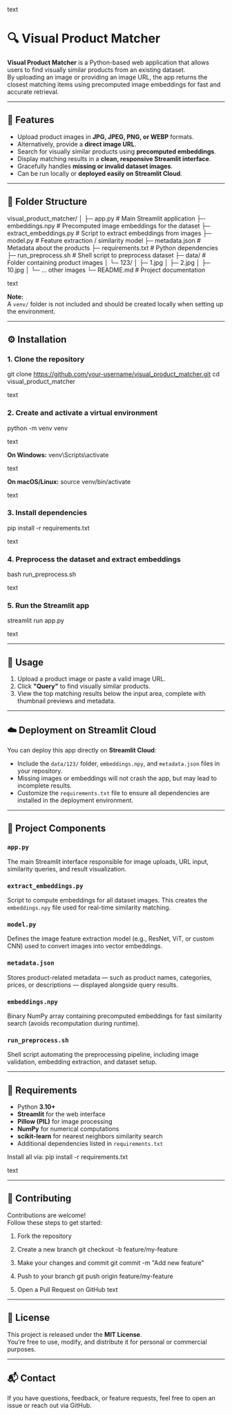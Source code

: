 text
# 🔍 Visual Product Matcher

**Visual Product Matcher** is a Python-based web application that allows users to find visually similar products from an existing dataset.  
By uploading an image or providing an image URL, the app returns the closest matching items using precomputed image embeddings for fast and accurate retrieval.

---

## 🚀 Features

- Upload product images in **JPG, JPEG, PNG, or WEBP** formats.
- Alternatively, provide a **direct image URL**.
- Search for visually similar products using **precomputed embeddings**.
- Display matching results in a **clean, responsive Streamlit interface**.
- Gracefully handles **missing or invalid dataset images**.
- Can be run locally or **deployed easily on Streamlit Cloud**.

---

## 📂 Folder Structure

visual_product_matcher/
│
├─ app.py # Main Streamlit application
├─ embeddings.npy # Precomputed image embeddings for the dataset
├─ extract_embeddings.py # Script to extract embeddings from images
├─ model.py # Feature extraction / similarity model
├─ metadata.json # Metadata about the products
├─ requirements.txt # Python dependencies
├─ run_preprocess.sh # Shell script to preprocess dataset
├─ data/ # Folder containing product images
│ └─ 123/
│ ├─ 1.jpg
│ ├─ 2.jpg
│ ├─ 10.jpg
│ └─ ... other images
└─ README.md # Project documentation

text

**Note:**  
A `venv/` folder is not included and should be created locally when setting up the environment.

---

## ⚙️ Installation

### 1. Clone the repository
git clone https://github.com/your-username/visual_product_matcher.git
cd visual_product_matcher

text

### 2. Create and activate a virtual environment
python -m venv venv

text

**On Windows:**
venv\Scripts\activate

text

**On macOS/Linux:**
source venv/bin/activate

text

### 3. Install dependencies
pip install -r requirements.txt

text

### 4. Preprocess the dataset and extract embeddings
bash run_preprocess.sh

text

### 5. Run the Streamlit app
streamlit run app.py

text

---

## 🧠 Usage

1. Upload a product image or paste a valid image URL.  
2. Click **"Query"** to find visually similar products.  
3. View the top matching results below the input area, complete with thumbnail previews and metadata.

---

## ☁️ Deployment on Streamlit Cloud

You can deploy this app directly on **Streamlit Cloud**:

- Include the `data/123/` folder, `embeddings.npy`, and `metadata.json` files in your repository.
- Missing images or embeddings will not crash the app, but may lead to incomplete results.
- Customize the `requirements.txt` file to ensure all dependencies are installed in the deployment environment.

---

## 🧩 Project Components

### `app.py`
The main Streamlit interface responsible for image uploads, URL input, similarity queries, and result visualization.

### `extract_embeddings.py`
Script to compute embeddings for all dataset images. This creates the `embeddings.npy` file used for real-time similarity matching.

### `model.py`
Defines the image feature extraction model (e.g., ResNet, ViT, or custom CNN) used to convert images into vector embeddings.

### `metadata.json`
Stores product-related metadata — such as product names, categories, prices, or descriptions — displayed alongside query results.

### `embeddings.npy`
Binary NumPy array containing precomputed embeddings for fast similarity search (avoids recomputation during runtime).

### `run_preprocess.sh`
Shell script automating the preprocessing pipeline, including image validation, embedding extraction, and dataset setup.

---

## 🧰 Requirements

- Python **3.10+**
- **Streamlit** for the web interface
- **Pillow (PIL)** for image processing
- **NumPy** for numerical computations
- **scikit-learn** for nearest neighbors similarity search
- Additional dependencies listed in `requirements.txt`

Install all via:
pip install -r requirements.txt

text

---

## 🤝 Contributing

Contributions are welcome!  
Follow these steps to get started:

1. Fork the repository
2. Create a new branch
git checkout -b feature/my-feature

3. Make your changes and commit
git commit -m "Add new feature"

4. Push to your branch
git push origin feature/my-feature

5. Open a Pull Request on GitHub
text

---

## 🪪 License

This project is released under the **MIT License**.  
You’re free to use, modify, and distribute it for personal or commercial purposes.

---

## 📬 Contact

If you have questions, feedback, or feature requests, feel free to open an issue or reach out via GitHub.
